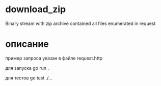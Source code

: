 # download_zip
Binary stream with zip archive contained all files enumerated in request

# описание
пример запроса указан в файле request.http

для запуска
    go run .

для тестов
    go test ./...
